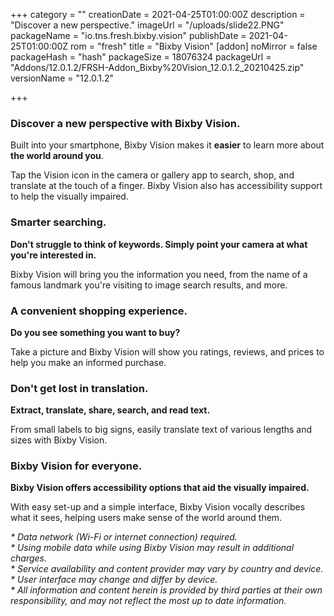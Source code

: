 +++
category = ""
creationDate = 2021-04-25T01:00:00Z
description = "Discover a new perspective."
imageUrl = "/uploads/slide22.PNG"
packageName = "io.tns.fresh.bixby.vision"
publishDate = 2021-04-25T01:00:00Z
rom = "fresh"
title = "Bixby Vision"
[addon]
noMirror = false
packageHash = "hash"
packageSize = 18076324
packageUrl = "Addons/12.0.1.2/FRSH-Addon_Bixby%20Vision_12.0.1.2_20210425.zip"
versionName = "12.0.1.2"

+++
### Discover a new perspective with Bixby Vision.

Built into your smartphone, Bixby Vision makes it **easier** to learn more about **the world around you**.

Tap the Vision icon in the camera or gallery app to search, shop, and translate at the touch of a finger. Bixby Vision also has accessibility support to help the visually impaired.

### Smarter searching.

**Don't struggle to think of keywords. Simply point your camera at what you're interested in.**

Bixby Vision will bring you the information you need, from the name of a famous landmark you're visiting to image search results, and more.

### A convenient shopping experience.

**Do you see something you want to buy?**

Take a picture and Bixby Vision will show you ratings, reviews, and prices to help you make an informed purchase.

### Don't get lost in translation.

**Extract, translate, share, search, and read text.**

From small labels to big signs, easily translate text of various lengths and sizes with Bixby Vision.

### Bixby Vision for everyone.

**Bixby Vision offers accessibility options that aid the visually impaired.**

With easy set-up and a simple interface, Bixby Vision vocally describes what it sees, helping users make sense of the world around them.

  
_* Data network (Wi-Fi or internet connection) required.  
\* Using mobile data while using Bixby Vision may result in additional charges.  
\* Service availability and content provider may vary by country and device.  
\* User interface may change and differ by device.  
\* All information and content herein is provided by third parties at their own responsibility, and may not reflect the most up to date information._